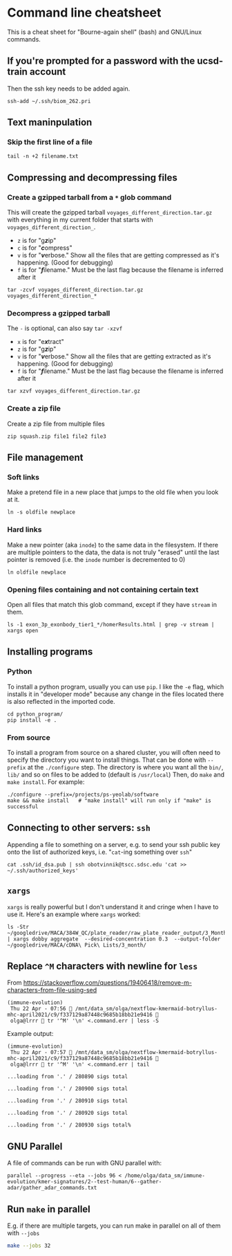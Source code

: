 # Command line cheatsheet

This is a cheat sheet for "Bourne-again shell" (bash) and GNU/Linux commands.

## If you're prompted for a password with the ucsd-train account

Then the ssh key needs to be added again.

```
ssh-add ~/.ssh/biom_262.pri
```


## Text maninpulation

### Skip the first line of a file

```
tail -n +2 filename.txt
```

## Compressing and decompressing files

### Create a gzipped tarball from a `*` glob command

This will create the gzipped tarball `voyages_different_direction.tar.gz` with everything in my current folder that starts with `voyages_different_direction_`.

* `z` is for "g***z***ip"
* `c` is for "***c***ompress"
* `v` is for "***v***erbose." Show all the files that are getting compressed as it's happening. (Good for debugging)
* `f` is for "***f***ilename." Must be the last flag because the filename is inferred after it

```
tar -zcvf voyages_different_direction.tar.gz voyages_different_direction_*
```

### Decompress a gzipped tarball

The `-` is optional, can also say `tar -xzvf`

* `x` is for "e***x***tract"
* `z` is for "g***z***ip"
* `v` is for "***v***erbose." Show all the files that are getting extracted as it's happening. (Good for debugging)
* `f` is for "***f***ilename." Must be the last flag because the filename is inferred after it

```
tar xzvf voyages_different_direction.tar.gz
```

### Create a zip file

Create a zip file from multiple files

```
zip squash.zip file1 file2 file3
```


## File management

### Soft links

Make a pretend file in a new place that jumps to the old file when you look at it.

```
ln -s oldfile newplace
```

### Hard links

Make a new pointer (aka `inode`) to the same data in the filesystem. If there are multiple pointers to the data, the data is not truly "erased" until the last pointer is removed (i.e. the `inode` number is decremented to 0)

```
ln oldfile newplace
```

### Opening files containing and not containing certain text

Open all files that match this glob command, except if they have `stream` in them.

```
ls -1 exon_3p_exonbody_tier1_*/homerResults.html | grep -v stream | xargs open
```

## Installing programs 

### Python

To install a python program, usually you can use `pip`. I like the `-e` flag, which installs it in "developer mode" because any change in the files located there is also reflected in the imported code.

```
cd python_program/
pip install -e .
```

### From source

To install a program from source on a shared cluster, you will often need to specify the directory you want to install things. That can be done with `--prefix` at the `./configure` step. The directory is where you want all the `bin/`, `lib/` and so on files to be added to (default is `/usr/local`) Then, do `make` and `make install`. For example:

```
./configure --prefix=/projects/ps-yeolab/software
make && make install   # "make install" will run only if "make" is successful
```

## Connecting to other servers: `ssh`

Appending a file to something on a server, e.g. to send your ssh public key onto the list of authorized keys, i.e. "`cat`-ing something over `ssh`"

```
cat .ssh/id_dsa.pub | ssh obotvinnik@tscc.sdsc.edu 'cat >> ~/.ssh/authorized_keys'
```

## `xargs`

`xargs` is really powerful but I don't understand it and cringe when I have to use it. Here's an example where `xargs` worked:

```
ls -Str ~/googledrive/MACA/384W_QC/plate_reader/raw_plate_reader_output/3_Month/cherrypicked/*.csv | xargs dobby aggregate  --desired-concentration 0.3  --output-folder ~/googledrive/MACA/cDNA\ Pick\ Lists/3_month/
```

## Replace `^M` characters with newline for `less`

From https://stackoverflow.com/questions/19406418/remove-m-characters-from-file-using-sed

```
(immune-evolution)
 Thu 22 Apr - 07:56  /mnt/data_sm/olga/nextflow-kmermaid-botryllus-mhc-april2021/c9/f337129a87448c9685b18bb21e9416 
 olga@lrrr  tr '^M' '\n' <.command.err | less -S
```

Example output:

```
(immune-evolution)
 Thu 22 Apr - 07:57  /mnt/data_sm/olga/nextflow-kmermaid-botryllus-mhc-april2021/c9/f337129a87448c9685b18bb21e9416 
 olga@lrrr  tr '^M' '\n' <.command.err | tail

...loading from '.' / 280890 sigs total

...loading from '.' / 280900 sigs total

...loading from '.' / 280910 sigs total

...loading from '.' / 280920 sigs total

...loading from '.' / 280930 sigs total%
```

## GNU Parallel

A file of commands can be run with GNU parallel with:

```
parallel --progress --eta --jobs 96 < /home/olga/data_sm/immune-evolution/kmer-signatures/2--test-human/6--gather-adar/gather_adar_commands.txt
```

## Run `make` in parallel

E.g. if there are multiple targets, you can run make in parallel on all of them with `--jobs`

```bash
make --jobs 32
```

